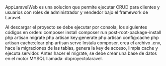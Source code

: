 AppLaravelWeb es una solucion que permite ejecutar CRUD para clientes y usuarios con roles de administrador y vendedor bajo el framework de Laravel.

Al descargar el proyecto se debe ejecutar por consola, los siguientes códigos en orden:
composer install
composer run post-root-package-install
php artisan migrate
php artisan key:generate
php artisan config:cache
php artisan cache:clear
php artisan serve
Instala composer, crea el archivo .env, hace la migraciones de las tablas, genera la key de acceso, limpia cache y ejecuta servidor.
Antes hacer el migrate, se debe crear una base de datos en el motor MYSQL llamada: dbproyectolaravel.
